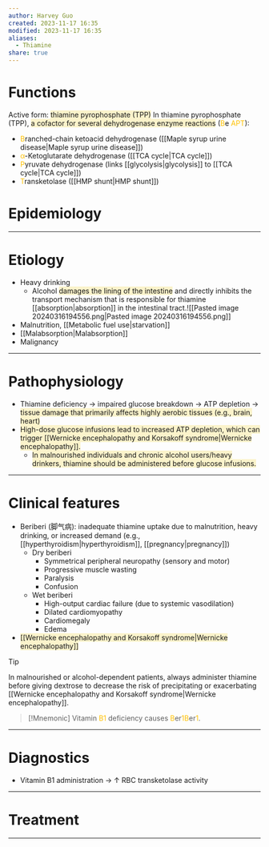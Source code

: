 ```yaml
---
author: Harvey Guo
created: 2023-11-17 16:35
modified: 2023-11-17 16:35
aliases:
  - Thiamine
share: true
---
```

# Functions
Active form: <span style="background:rgba(240, 200, 0, 0.2)">thiamine pyrophosphate (TPP)</span>
In thiamine pyrophosphate (TPP), <span style="background:rgba(240, 200, 0, 0.2)">a cofactor for several dehydrogenase enzyme reactions</span> (<font color="#ffc000">B</font>e <font color="#ffc000">APT</font>):
- <font color="#ffc000">B</font>ranched-chain ketoacid dehydrogenase ([[Maple syrup urine disease|Maple syrup urine disease]])
- <font color="#ffc000">α</font>-Ketoglutarate dehydrogenase ([[TCA cycle|TCA cycle]])
- <font color="#ffc000">P</font>yruvate dehydrogenase (links [[glycolysis|glycolysis]] to [[TCA cycle|TCA cycle]])
- <font color="#ffc000">T</font>ransketolase ([[HMP shunt|HMP shunt]])
# Epidemiology


---
# Etiology
- Heavy drinking
	- Alcohol <span style="background:rgba(240, 200, 0, 0.2)">damages the lining of the intestine</span> and directly inhibits the transport mechanism that is responsible for thiamine [[absorption|absorption]] in the intestinal tract.![[Pasted image 20240316194556.png|Pasted image 20240316194556.png]]
- Malnutrition, [[Metabolic fuel use|starvation]]
- [[Malabsorption|Malabsorption]]
- Malignancy

---
# Pathophysiology
- Thiamine deficiency → impaired glucose breakdown → ATP depletion → <span style="background:rgba(240, 200, 0, 0.2)">tissue damage that primarily affects highly aerobic tissues (e.g., brain, heart)</span>
- <span style="background:rgba(240, 200, 0, 0.2)">High-dose glucose infusions lead to increased ATP depletion, which can trigger [[Wernicke encephalopathy and Korsakoff syndrome|Wernicke encephalopathy]].</span>
	- <span style="background:rgba(240, 200, 0, 0.2)">In malnourished individuals and chronic alcohol users/heavy drinkers, thiamine should be administered before glucose infusions.</span>

---
# Clinical features
- Beriberi (脚气病): inadequate thiamine uptake due to malnutrition, heavy drinking, or increased demand (e.g., [[hyperthyroidism|hyperthyroidism]], [[pregnancy|pregnancy]]) 
	- Dry beriberi
		- Symmetrical peripheral neuropathy (sensory and motor)
		- Progressive muscle wasting
		- Paralysis
		- Confusion
	- Wet beriberi
		- High-output cardiac failure (due to systemic vasodilation)
		- Dilated cardiomyopathy
		- Cardiomegaly
		- Edema
- <span style="background:rgba(240, 200, 0, 0.2)">[[Wernicke encephalopathy and Korsakoff syndrome|Wernicke encephalopathy]]</span>

>[!tip] 
>In malnourished or alcohol-dependent patients, always administer thiamine before giving dextrose to decrease the risk of precipitating or exacerbating [[Wernicke encephalopathy and Korsakoff syndrome|Wernicke encephalopathy]].

>[!Mnemonic] 
>Vitamin <font color="#ffc000">B1</font> deficiency causes <font color="#ffc000">B</font>er<font color="#ffc000">1B</font>er<font color="#ffc000">1</font>.

---
# Diagnostics
- Vitamin B1 administration → ↑ RBC transketolase activity

---
# Treatment


---
